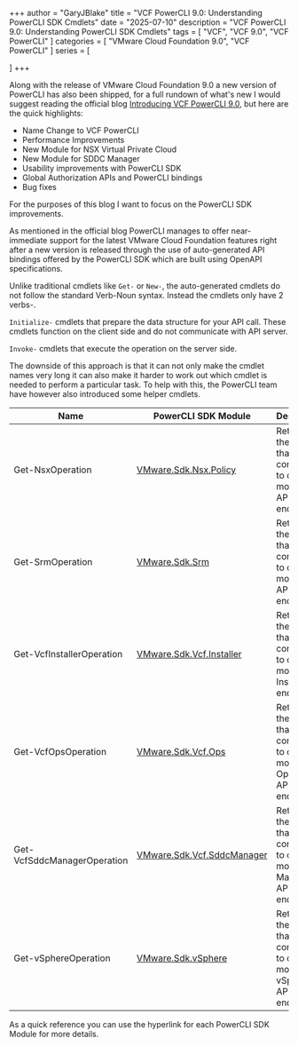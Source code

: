+++
author = "GaryJBlake"
title = "VCF PowerCLI 9.0: Understanding PowerCLI SDK Cmdlets"
date = "2025-07-10"
description = "VCF PowerCLI 9.0: Understanding PowerCLI SDK Cmdlets"
tags = [
    "VCF",
    "VCF 9.0",
    "VCF PowerCLI"
]
categories = [
    "VMware Cloud Foundation 9.0",
    "VCF PowerCLI"
]
series = [

]
+++

Along with the release of VMware Cloud Foundation 9.0 a new version of PowerCLI has also been shipped, for a full rundown of what's new I would suggest reading the official blog [Introducing VCF PowerCLI 9.0](https://blogs.vmware.com/cloud-foundation/2025/06/24/introducing-vcf-powercli-9-0), but here are the quick highlights:

* Name Change to VCF PowerCLI
* Performance  Improvements
* New Module for NSX Virtual Private Cloud
* New Module for SDDC Manager
* Usability improvements with PowerCLI SDK
* Global Authorization APIs and PowerCLI bindings
* Bug fixes

For the purposes of this blog I want to focus on the PowerCLI SDK improvements.

As mentioned in the official blog PowerCLI manages to offer near-immediate support for the latest VMware Cloud Foundation features right after a new version is released through the use of auto-generated API bindings offered by the PowerCLI SDK which are built using OpenAPI specifications.

Unlike traditional cmdlets like `Get-` or `New-`, the auto-generated cmdlets do not follow the standard Verb-Noun syntax. Instead the cmdlets only have 2 verbs-.

`Initialize-` cmdlets that prepare the data structure for your API call. These cmdlets function on the client side and do not communicate with API server.

`Invoke-` cmdlets that execute the operation on the server side.

The downside of this approach is that it can not only make the cmdlet names very long it can also make it harder to work out which cmdlet is needed to perform a particular task. To help with this, the PowerCLI team have however also introduced some helper cmdlets.

| Name                        | PowerCLI SDK Module                                                             | Description                                                                       |
| --------------------------- | --------------------------------------------------------------------------------| --------------------------------------------------------------------------------- |
| Get-NsxOperation            | [VMware.Sdk.Nsx.Policy](/post/vcf-90/vcf-90-powercli-nsx-policy-cmdlets/)       | Retrieves the cmdlets that correspond to one or more NSX API endpoints            |
| Get-SrmOperation            | [VMware.Sdk.Srm](/post/vcf-90/vcf-90-powercli-srm-cmdlets/)                     | Retrieves the cmdlets that correspond to one or more SRM API endpoints            |
| Get-VcfInstallerOperation   | [VMware.Sdk.Vcf.Installer](/post/vcf-90/vcf-90-powercli-vcfinstaller-cmdlets/)  | Retrieves the cmdlets that correspond to one or more VCF Installer API endpoints  |
| Get-VcfOpsOperation         | [VMware.Sdk.Vcf.Ops](/post/vcf-90/vcf-90-powercli-operations-cmdlets/)          | Retrieves the cmdlets that correspond to one or more VCF Operations API endpoints |
| Get-VcfSddcManagerOperation | [VMware.Sdk.Vcf.SddcManager](/post/vcf-90/vcf-90-powercli-sddcm-cmdlets/)       | Retrieves the cmdlets that correspond to one or more SDDC Manager API endpoints   |
| Get-vSphereOperation        | [VMware.Sdk.vSphere](/post/vcf-90/vcf-90-powercli-vsphere-cmdlets/)             | Retrieves the cmdlets that correspond to one or more vSphere API endpoints        |

As a quick reference you can use the hyperlink for each PowerCLI SDK Module for more details.
